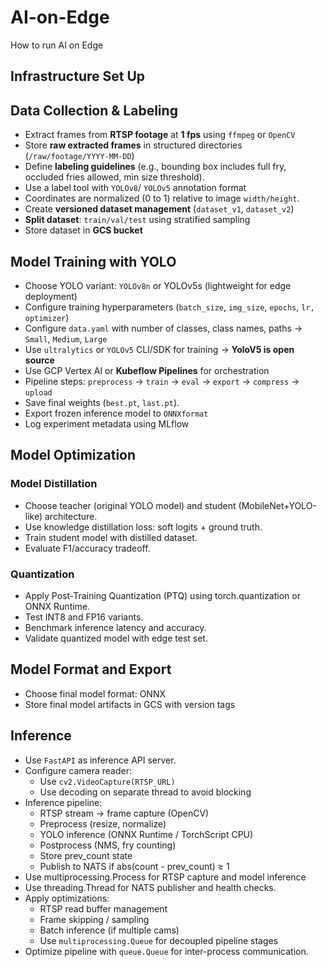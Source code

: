 # AI-on-Edge
How to run AI on Edge


## Infrastructure Set Up

## Data Collection & Labeling

- Extract frames from **RTSP footage** at **1 fps** using `ffmpeg` or `OpenCV`
- Store **raw extracted frames** in structured directories (`/raw/footage/YYYY-MM-DD`)
- Define **labeling guidelines** (e.g., bounding box includes full fry, occluded fries allowed, min size threshold).
- Use a label tool with `YOLOv8`/ `YOLOv5` annotation format
- Coordinates are normalized (0 to 1) relative to image `width/height`.
- Create **versioned dataset management** (`dataset_v1`, `dataset_v2`)
- **Split dataset**: `train/val/test` using stratified sampling
- Store dataset in **GCS bucket**

## Model Training with YOLO

- Choose YOLO variant: `YOLOv8n` or YOLOv5s (lightweight for edge deployment)
- Configure training hyperparameters (`batch_size`, `img_size`, `epochs`, `lr, optimizer`)
- Configure `data.yaml` with number of classes, class names, paths → `Small`, `Medium`, `Large`
- Use `ultralytics` or `YOLOv5` CLI/SDK for training → **YoloV5 is open source**
- Use GCP Vertex AI or **Kubeflow Pipelines** for orchestration
- Pipeline steps: `preprocess` → `train` → `eval` → `export` → `compress` → `upload`
- Save final weights (`best.pt`, `last.pt`).
- Export frozen inference model to `ONNXformat`
- Log experiment metadata using MLflow

## Model Optimization

### Model Distillation
- Choose teacher (original YOLO model) and student (MobileNet+YOLO-like) architecture.
- Use knowledge distillation loss: soft logits + ground truth.
- Train student model with distilled dataset.
- Evaluate F1/accuracy tradeoff.

### Quantization
- Apply Post-Training Quantization (PTQ) using torch.quantization or ONNX Runtime.
- Test INT8 and FP16 variants.
- Benchmark inference latency and accuracy.
- Validate quantized model with edge test set.

## Model Format and Export
- Choose final model format: ONNX
- Store final model artifacts in GCS with version tags

## Inference
- Use `FastAPI` as inference API server.
- Configure camera reader:
  - Use `cv2.VideoCapture(RTSP_URL)`
  - Use decoding on separate thread to avoid blocking
- Inference pipeline:
  - RTSP stream → frame capture (OpenCV)
  - Preprocess (resize, normalize)
  - YOLO inference (ONNX Runtime / TorchScript CPU)
  - Postprocess (NMS, fry counting)
  - Store prev_count state
  - Publish to NATS if abs(count - prev_count) ≥ 1
- Use multiprocessing.Process for RTSP capture and model inference
- Use threading.Thread for NATS publisher and health checks.
- Apply optimizations:
  - RTSP read buffer management
  - Frame skipping / sampling
  - Batch inference (if multiple cams)
  - Use `multiprocessing.Queue` for decoupled pipeline stages
- Optimize pipeline with `queue.Queue` for inter-process communication.















